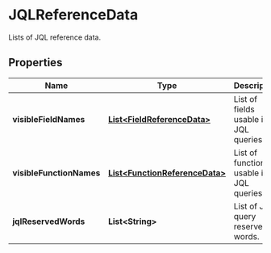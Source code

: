 

# JQLReferenceData

Lists of JQL reference data.
## Properties

Name | Type | Description | Notes
------------ | ------------- | ------------- | -------------
**visibleFieldNames** | [**List&lt;FieldReferenceData&gt;**](FieldReferenceData.md) | List of fields usable in JQL queries. |  [optional]
**visibleFunctionNames** | [**List&lt;FunctionReferenceData&gt;**](FunctionReferenceData.md) | List of functions usable in JQL queries. |  [optional]
**jqlReservedWords** | **List&lt;String&gt;** | List of JQL query reserved words. |  [optional]




